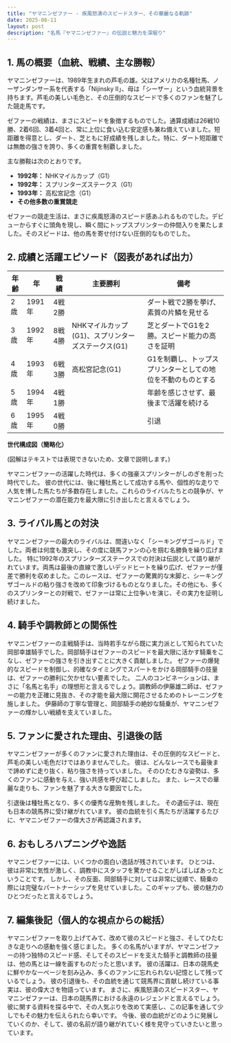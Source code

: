 ```yaml
---
title: "ヤマニンゼファー - 疾風怒濤のスピードスター、その華麗なる軌跡"
date: 2025-06-11
layout: post
description: "名馬『ヤマニンゼファー』の伝説と魅力を深堀り"
---
```


## 1. 馬の概要（血統、戦績、主な勝鞍）

ヤマニンゼファーは、1989年生まれの芦毛の雄。父はアメリカの名種牡馬、ノーザンダンサー系を代表する「Nijinsky II」、母は「シーザー」という血統背景を持ちます。芦毛の美しい毛色と、その圧倒的なスピードで多くのファンを魅了した競走馬です。

ゼファーの戦績は、まさにスピードを象徴するものでした。通算成績は26戦10勝、2着6回、3着4回と、常に上位に食い込む安定感も兼ね備えていました。短距離を得意とし、ダート、芝ともに好成績を残しました。特に、ダート短距離では無敵の強さを誇り、多くの重賞を制覇しました。

主な勝鞍は次のとおりです。

* **1992年：**  NHKマイルカップ（G1）
* **1992年：**  スプリンターズステークス（G1）
* **1993年：**  高松宮記念（G1）
* **その他多数の重賞競走**


ゼファーの競走生活は、まさに疾風怒濤のスピード感あふれるものでした。デビューからすぐに頭角を現し、瞬く間にトップスプリンターの仲間入りを果たしました。そのスピードは、他の馬を寄せ付けない圧倒的なものでした。


## 2. 成績と活躍エピソード（図表があれば出力）


| 年齢 | 年 | 戦績 | 主要勝利 | 備考 |
|---|---|---|---|---|
| 2歳 | 1991年 | 4戦2勝 |  | ダート戦で2勝を挙げ、素質の片鱗を見せる |
| 3歳 | 1992年 | 8戦4勝 | NHKマイルカップ(G1)、スプリンターズステークス(G1) | 芝とダートでG1を2勝。スピード能力の高さを証明 |
| 4歳 | 1993年 | 6戦3勝 | 高松宮記念(G1) |  G1を制覇し、トップスプリンターとしての地位を不動のものとする |
| 5歳 | 1994年 | 4戦1勝 |  |  年齢を感じさせず、最後まで活躍を続ける |
| 6歳 | 1995年 | 4戦0勝 |  |  引退 |


**世代構成図（簡略化）**

(図解はテキストでは表現できないため、文章で説明します。)

ヤマニンゼファーの活躍した時代は、多くの強豪スプリンターがしのぎを削った時代でした。  彼の世代には、後に種牡馬として成功する馬や、個性的な走りで人気を博した馬たちが多数存在しました。これらのライバルたちとの競争が、ヤマニンゼファーの潜在能力を最大限に引き出したと言えるでしょう。


## 3. ライバル馬との対決

ヤマニンゼファーの最大のライバルは、間違いなく「シーキングザゴールド」でした。両者は何度も激突し、その度に競馬ファンの心を掴む名勝負を繰り広げました。  特に1992年のスプリンターズステークスでの対決は伝説として語り継がれています。両馬は最後の直線で激しいデッドヒートを繰り広げ、ゼファーが僅差で勝利を収めました。このレースは、ゼファーの驚異的な末脚と、シーキングザゴールドの粘り強さを改めて印象づけるものとなりました。その他にも、多くのスプリンターとの対戦で、ゼファーは常に上位争いを演じ、その実力を証明し続けました。


## 4. 騎手や調教師との関係性

ヤマニンゼファーの主戦騎手は、当時若手ながら既に実力派として知られていた岡部幸雄騎手でした。岡部騎手はゼファーのスピードを最大限に活かす騎乗をこなし、ゼファーの強さを引き出すことに大きく貢献しました。  ゼファーの爆発的なスピードを制御し、的確なタイミングでスパートをかける岡部騎手の技量は、ゼファーの勝利に欠かせない要素でした。  二人のコンビネーションは、まさに「名馬と名手」の理想形と言えるでしょう。調教師の伊藤雄二師は、ゼファーの能力を正確に見抜き、その才能を最大限に開花させるためのトレーニングを施しました。  伊藤師の丁寧な管理と、岡部騎手の絶妙な騎乗が、ヤマニンゼファーの輝かしい戦績を支えていました。


## 5. ファンに愛された理由、引退後の話

ヤマニンゼファーが多くのファンに愛された理由は、その圧倒的なスピードと、芦毛の美しい毛色だけではありませんでした。  彼は、どんなレースでも最後まで諦めずに走り抜く、粘り強さを持っていました。  そのひたむきな姿勢は、多くのファンに感動を与え、強い共感を呼び起こしました。  また、レースでの華麗な走りも、ファンを魅了する大きな要因でした。

引退後は種牡馬となり、多くの優秀な産駒を残しました。  その遺伝子は、現在も日本の競馬界に受け継がれています。  彼の血統を引く馬たちが活躍するたびに、ヤマニンゼファーの偉大さが再認識されます。


## 6. おもしろハプニングや逸話

ヤマニンゼファーには、いくつかの面白い逸話が残されています。  ひとつは、彼は非常に気性が激しく、調教中にスタッフを驚かせることがしばしばあったということです。  しかし、その反面、岡部騎手に対しては非常に従順で、騎乗の際には完璧なパートナーシップを見せていました。このギャップも、彼の魅力のひとつだったと言えるでしょう。


## 7. 編集後記（個人的な視点からの総括）

ヤマニンゼファーを取り上げてみて、改めて彼のスピードと強さ、そしてひたむきな走りへの感動を強く感じました。  多くの名馬がいますが、ヤマニンゼファーの持つ独特のスピード感、そしてそのスピードを支えた騎手と調教師の技量は、他の馬とは一線を画すものだったと思います。  彼の活躍は、日本の競馬史に鮮やかな一ページを刻み込み、多くのファンに忘れられない記憶として残っているでしょう。  彼の引退後も、その血統を通じて競馬界に貢献し続けている事実は、彼の偉大さを物語っています。  まさに、疾風怒濤のスピードスター、ヤマニンゼファーは、日本の競馬界における永遠のレジェンドと言えるでしょう。  彼に関する資料を探る中で、その人気ぶりを改めて実感し、この記事を通して少しでもその魅力を伝えられたら幸いです。  今後、彼の血統がどのように発展していくのか、そして、彼の名前が語り継がれていく様を見守っていきたいと思っています。
